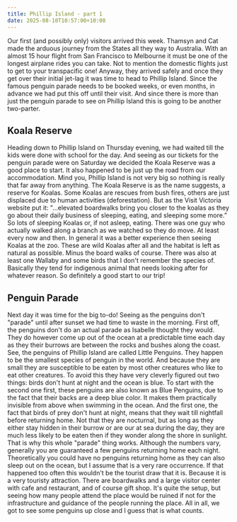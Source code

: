 ```yaml
---
title: Phillip Island - part 1
date: 2025-08-10T10:57:00+10:00
---
```

Our first (and possibly only) visitors arrived this week. Thamsyn and Cat made the arduous journey from the States all they way to Australia. With an almost 15 hour flight from San Francisco to Melbourne it must be one of the longest airplane rides you can take. Not to mention the domestic flights just to get to your transpacific one! Anyway, they arrived safely and once they get over their initial jet-lag it was time to head to Phillip Island. Since the famous penguin parade needs to be booked weeks, or even months, in advance we had put this off until their visit. And since there is more than just the penguin parade to see on Phillip Island this is going to be another two-parter.

## Koala Reserve 

Heading down to Phillip Island on Thursday evening, we had waited till the kids were done with school for the day. And seeing as our tickets for the penguin parade were on Saturday we decided the Koala Reserve was a good place to start. It also happened to be just up the road from our accommodation. Mind you, Phillip Island is not very big so nothing is really that far away from anything. The Koala Reserve is as the name suggests, a reserve for Koalas. Some Koalas are rescues from bush fires, others are just displaced due to human activities (deforestation). But as the Visit Victoria website put it: "...elevated boardwalks bring you closer to the koalas as they go about their daily business of sleeping, eating, and sleeping some more.” So lots of sleeping Koalas or, if not asleep, eating. There was one guy who actually walked along a branch as we watched so they do move. At least every now and then. In general it was a better experience then seeing Koalas at the zoo. These are wild Koalas after all and the habitat is left as natural as possible. Minus the board walks of course. There was also at least one Wallaby and some birds that I don't remember the species of. Basically they tend for indigenous animal that needs looking after for whatever reason. So definitely a good start to our trip!

## Penguin Parade 

Next day it was time for the big to-do! Seeing as the penguins don't "parade" until after sunset we had time to waste in the morning. First off, the penguins don't do an actual parade as Isabelle thought they would. They do however come up out of the ocean at a predictable time each day as they their burrows are between the rocks and bushes along the coast. See, the penguins of Phillip Island are called Little Penguins. They happen to be the smallest species of penguin in the world. And because they are small they are susceptible to be eaten by most other creatures who like to eat other creatures. To avoid this they have very cleverly figured out two things: birds don't hunt at night and the ocean is blue. To start with the second one first, these penguins are also known as Blue Penguins, due to the fact that their backs are a deep blue color. It makes them practically invisible from above when swimming in the ocean. And the first one, the fact that birds of prey don't hunt at night, means that they wait till nightfall before returning home. Not that they are nocturnal, but as long as they either stay hidden in their burrow or are our at sea during the day, they are much less likely to be eaten then if they wonder along the shore in sunlight. That is why this whole "parade" thing works. Although the numbers vary, generally you are guaranteed a few penguins returning home each night. Theoretically you could have no penguins returning home as they can also sleep out on the ocean, but I assume that is a very rare occurrence. If that happened too often this wouldn't be the tourist draw that it is. Because it is a very touristy attraction. There are boardwalks and a large visitor center with cafe and restaurant, and of course gift shop. It's quite the setup, but seeing how many people attend the place would be ruined if not for the infrastructure and guidance of the people running the place. All in all, we got to see some penguins up close and I guess that is what counts.
